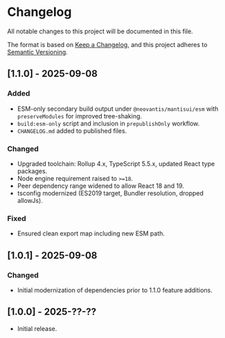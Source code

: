 # Changelog

All notable changes to this project will be documented in this file.

The format is based on [Keep a Changelog](https://keepachangelog.com/en/1.0.0/), and this project adheres to [Semantic Versioning](https://semver.org/spec/v2.0.0.html).

## [1.1.0] - 2025-09-08
### Added
- ESM-only secondary build output under `@neovantis/mantisui/esm` with `preserveModules` for improved tree-shaking.
- `build:esm-only` script and inclusion in `prepublishOnly` workflow.
- `CHANGELOG.md` added to published files.

### Changed
- Upgraded toolchain: Rollup 4.x, TypeScript 5.5.x, updated React type packages.
- Node engine requirement raised to `>=18`.
- Peer dependency range widened to allow React 18 and 19.
- tsconfig modernized (ES2019 target, Bundler resolution, dropped allowJs).

### Fixed
- Ensured clean export map including new ESM path.

## [1.0.1] - 2025-09-08
### Changed
- Initial modernization of dependencies prior to 1.1.0 feature additions.

## [1.0.0] - 2025-??-??
- Initial release.
